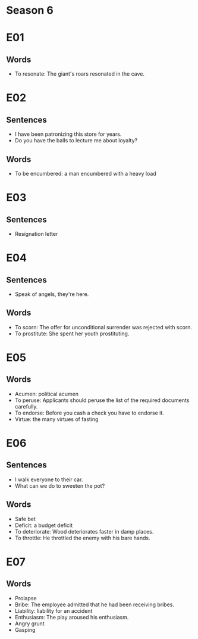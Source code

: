 # Season 6

# E01

## Words

- To resonate: The giant's roars resonated in the cave.

# E02

## Sentences

- I have been patronizing this store for years.
- Do you have the balls to lecture me about loyalty?

## Words

- To be encumbered: a man encumbered with a heavy load

# E03

## Sentences

- Resignation letter

# E04

## Sentences

- Speak of angels, they're here.

## Words

- To scorn: The offer for unconditional surrender was rejected with scorn.
- To prostitute: She spent her youth prostituting.

# E05

## Words

- Acumen: political acumen
- To peruse: Applicants should peruse the list of the required documents carefully.
- To endorse: Before you cash a check you have to endorse it.
- Virtue: the many virtues of fasting

# E06

## Sentences

- I walk everyone to their car.
- What can we do to sweeten the pot?

## Words

- Safe bet
- Deficit: a budget deficit
- To deteriorate: Wood deteriorates faster in damp places.
- To throttle: He throttled the enemy with his bare hands.

# E07

## Words

- Prolapse
- Bribe: The employee admitted that he had been receiving bribes.
- Liability: liability for an accident
- Enthusiasm: The play aroused his enthusiasm.
- Angry grunt
- Gasping